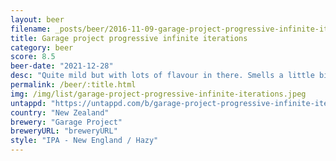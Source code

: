```yaml
---
layout: beer
filename: _posts/beer/2016-11-09-garage-project-progressive-infinite-iterations.md
title: Garage project progressive infinite iterations
category: beer
score: 8.5
beer-date: "2021-12-28"
desc: "Quite mild but with lots of flavour in there. Smells a little bit yeasty but I can’t taste it. Just keeps getting better as I drink it"
permalink: /beer/:title.html
img: /img/list/garage-project-progressive-infinite-iterations.jpeg
untappd: "https://untappd.com/b/garage-project-progressive-infinite-iterations/4419719"
country: "New Zealand"
brewery: "Garage Project"
breweryURL: "breweryURL"
style: "IPA - New England / Hazy"
---
```

